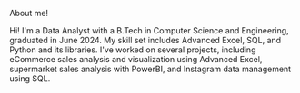 About me!

Hi! I'm a Data Analyst with a B.Tech in Computer Science and Engineering, graduated in June 2024.
My skill set includes Advanced Excel, SQL, and Python and its libraries.
I've worked on several projects, including eCommerce sales analysis and visualization using Advanced Excel, supermarket sales analysis with PowerBI, and Instagram data management using SQL.
